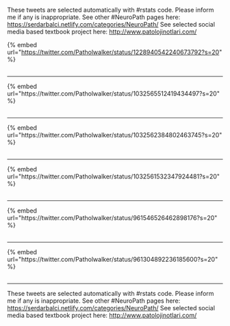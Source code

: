 

These tweets are selected automatically with #rstats code. Please inform me if any is inappropriate.
See other #NeuroPath pages here: https://serdarbalci.netlify.com/categories/NeuroPath/ 
See selected social media based textbook project here: http://www.patolojinotlari.com/

{% embed url="https://twitter.com/Patholwalker/status/1228940542240673792?s=20" %}<br>
<br>
<hr>
{% embed url="https://twitter.com/Patholwalker/status/1032565512419434497?s=20" %}<br>
<br>
<hr>
{% embed url="https://twitter.com/Patholwalker/status/1032562384802463745?s=20" %}<br>
<br>
<hr>
{% embed url="https://twitter.com/Patholwalker/status/1032561532347924481?s=20" %}<br>
<br>
<hr>
{% embed url="https://twitter.com/Patholwalker/status/961546526462898176?s=20" %}<br>
<br>
<hr>
{% embed url="https://twitter.com/Patholwalker/status/961304892236185600?s=20" %}<br>
<br>
<hr>


These tweets are selected automatically with #rstats code. Please inform me if any is inappropriate.
See other #NeuroPath pages here: https://serdarbalci.netlify.com/categories/NeuroPath/ 
See selected social media based textbook project here: http://www.patolojinotlari.com/

